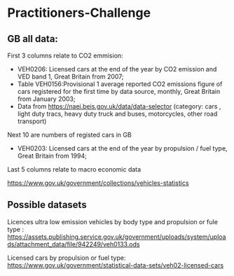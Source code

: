# Practitioners-Challenge


## GB all data:

First 3 columns relate to CO2 emmision:
 - VEH0206: Licensed cars at the end of the year by CO2 emission and VED band 1, Great Britain from 2007;  
 - Table VEH0156:Provisional 1 average reported CO2 emissions figure of cars registered for the first time by data source, monthly, Great Britain from January 2003;
 - Data from https://naei.beis.gov.uk/data/data-selector (category: cars , light duty tracs, heavy duty truck and buses, motorcycles, other road transport)

Next 10 are numbers of registed cars in GB
 - VEH0203: Licensed cars at the end of the year by propulsion / fuel type, Great Britain from 1994; 

Last 5 columns relate to macro economic data


https://www.gov.uk/government/collections/vehicles-statistics


## Possible datasets 

Licences ultra low emission vehicles by body type and propulsion or fule type : https://assets.publishing.service.gov.uk/government/uploads/system/uploads/attachment_data/file/942249/veh0133.ods  

Licensed cars by propulsion or fuel type: 
https://www.gov.uk/government/statistical-data-sets/veh02-licensed-cars
